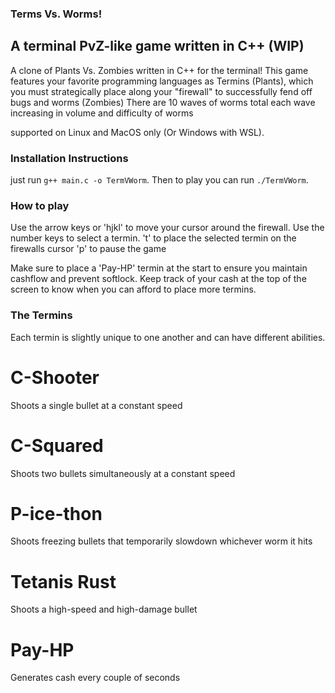### Terms Vs. Worms!
## A terminal PvZ-like game written in C++ (WIP)
A clone of Plants Vs. Zombies written in C++ for the terminal!
This game features your favorite programming languages as Termins (Plants), which you must strategically place along your "firewall" to successfully fend off bugs and worms (Zombies)
There are 10 waves of worms total each wave increasing in volume and difficulty of worms

supported on Linux and MacOS only (Or Windows with WSL).

### Installation Instructions
just run `g++ main.c -o TermVWorm`.
Then to play you can run `./TermVWorm`.

### How to play
Use the arrow keys or 'hjkl' to move your cursor around the firewall.
Use the number keys to select a termin.
't' to place the selected termin on the firewalls cursor
'p' to pause the game

Make sure to place a 'Pay-HP' termin at the start to ensure you maintain cashflow and prevent softlock.
Keep track of your cash at the top of the screen to know when you can afford to place more termins.

### The Termins
Each termin is slightly unique to one another and can have different abilities.
# C-Shooter
Shoots a single bullet at a constant speed 
# C-Squared
Shoots two bullets simultaneously at a constant speed
# P-ice-thon
Shoots freezing bullets that temporarily slowdown whichever worm it hits
# Tetanis Rust
Shoots a high-speed and high-damage bullet
# Pay-HP
Generates cash every couple of seconds
